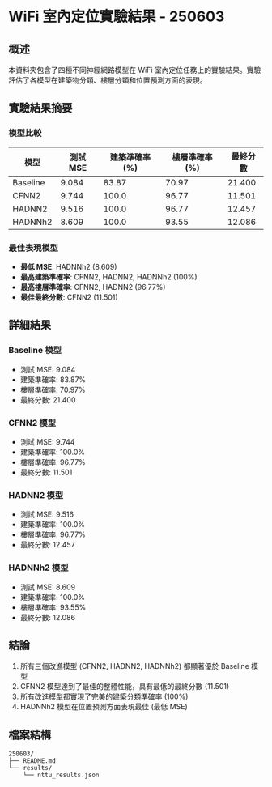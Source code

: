 # WiFi 室內定位實驗結果 - 250603

## 概述
本資料夾包含了四種不同神經網路模型在 WiFi 室內定位任務上的實驗結果。實驗評估了各模型在建築物分類、樓層分類和位置預測方面的表現。

## 實驗結果摘要

### 模型比較

| 模型 | 測試 MSE | 建築準確率 (%) | 樓層準確率 (%) | 最終分數 |
|------|----------|----------------|----------------|----------|
| Baseline | 9.084 | 83.87 | 70.97 | 21.400 |
| CFNN2 | 9.744 | 100.0 | 96.77 | 11.501 |
| HADNN2 | 9.516 | 100.0 | 96.77 | 12.457 |
| HADNNh2 | 8.609 | 100.0 | 93.55 | 12.086 |

### 最佳表現模型
- **最低 MSE**: HADNNh2 (8.609)
- **最高建築準確率**: CFNN2, HADNN2, HADNNh2 (100%)
- **最高樓層準確率**: CFNN2, HADNN2 (96.77%)
- **最佳最終分數**: CFNN2 (11.501)

## 詳細結果

### Baseline 模型
- 測試 MSE: 9.084
- 建築準確率: 83.87%
- 樓層準確率: 70.97%
- 最終分數: 21.400

### CFNN2 模型
- 測試 MSE: 9.744
- 建築準確率: 100.0%
- 樓層準確率: 96.77%
- 最終分數: 11.501

### HADNN2 模型
- 測試 MSE: 9.516
- 建築準確率: 100.0%
- 樓層準確率: 96.77%
- 最終分數: 12.457

### HADNNh2 模型
- 測試 MSE: 8.609
- 建築準確率: 100.0%
- 樓層準確率: 93.55%
- 最終分數: 12.086

## 結論
1. 所有三個改進模型 (CFNN2, HADNN2, HADNNh2) 都顯著優於 Baseline 模型
2. CFNN2 模型達到了最佳的整體性能，具有最低的最終分數 (11.501)
3. 所有改進模型都實現了完美的建築分類準確率 (100%)
4. HADNNh2 模型在位置預測方面表現最佳 (最低 MSE)

## 檔案結構
```
250603/
├── README.md
└── results/
    └── nttu_results.json
```